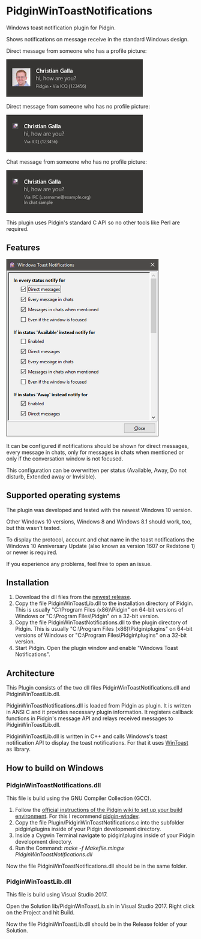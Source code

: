 # PidginWinToastNotifications

Windows toast notification plugin for Pidgin.

Shows notifications on message receive in the standard Windows design.

Direct message from someone who has a profile picture:

![Direct message with picture](./img/direct_with_picture.jpg "Direct message with picture")

Direct message from someone who has no profile picture:

![Direct message without picture](./img/direct_without_picture.jpg "Direct message without picture")

Chat message from someone who has no profile picture:

![Chat message without picture](./img/chat_without_picture.jpg "Chat message without picture")

This plugin uses Pidgin's standard C API so no other tools like Perl are required.

## Features

![Configuration](./img/configuration.png "Configuration")

It can be configured if notifications should be shown for direct messages, every message in chats, only for messages in chats when mentioned or only if the conversation window is not focused.

This configuration can be overwritten per status (Available, Away, Do not disturb, Extended away or Invisible).

## Supported operating systems

The plugin was developed and tested with the newest Windows 10 version.

Other Windows 10 versions, Windows 8 and Windows 8.1 should work, too, but this wasn't tested.

To display the protocol, account and chat name in the toast notifications the Windows 10 Anniversary Update (also known as version 1607 or Redstone 1) or newer is required.

If you experience any problems, feel free to open an issue.

## Installation

1.  Download the dll files from the [newest release](https://github.com/ChristianGalla/PidginWinToastNotifications/releases/latest).
2. Copy the file PidginWinToastLib.dll to the installation directory of Pidgin. This is usually "C:\Program Files (x86)\Pidgin" on 64-bit versions of Windows or "C:\Program Files\Pidgin" on a 32-bit version.
3. Copy the file PidginWinToastNotifications.dll to the plugin directory of Pidgin. This is usually "C:\Program Files (x86)\Pidgin\plugins" on 64-bit versions of Windows or "C:\Program Files\Pidgin\plugins" on a 32-bit version.
4. Start Pidgin. Open the plugin window and enable "Windows Toast Notifications".

## Architecture

This Plugin consists of the two dll files PidginWinToastNotifications.dll and PidginWinToastLib.dll.

PidginWinToastNotifications.dll is loaded from Pidgin as plugin. It is written in ANSI C and it provides necessary plugin information. It registers callback functions in Pidgin's message API and relays received messages to PidginWinToastLib.dll.

PidginWinToastLib.dll is written in C++ and calls Windows's toast notification API to display the toast notifications. For that it uses [WinToast](https://github.com/mohabouje/WinToast) as library.

## How to build on Windows

### PidginWinToastNotifications.dll

This file is build using the GNU Compiler Collection (GCC).

1. Follow the [official instructions of the Pidgin wiki to set up your build environment](https://developer.pidgin.im/wiki/BuildingWinPidgin#Setupyourbuildenvironment). For this I recommend [pidgin-windev](https://github.com/renatosilva/pidgin-windev).
2. Copy the file Plugin/PidginWinToastNotifications.c into the subfolder pidgin\plugins inside of your Pidgin development directory.
3. Inside a Cygwin Terminal navigate to pidgin\plugins inside of your Pidgin development directory.
4. Run the Command: *make -f Makefile.mingw PidginWinToastNotifications.dll*

Now the file PidginWinToastNotifications.dll should be in the same folder.

### PidginWinToastLib.dll

This file is build using Visual Studio 2017.

Open the Solution lib/PidginWinToastLib.sln in Visual Studio 2017. Right click on the Project and hit Build.

Now the file PidginWinToastLib.dll should be in the Release folder of your Solution.
